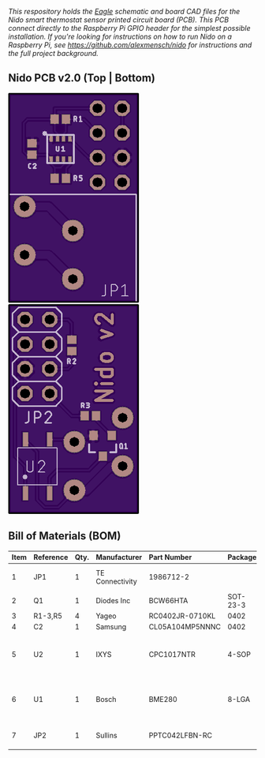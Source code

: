 *This respository holds the [Eagle](https://www.autodesk.com/products/eagle/overview) schematic and board CAD files for the Nido smart thermostat sensor printed circuit board (PCB). This PCB connect directly to the Raspberry Pi GPIO header for the simplest possible installation. If you're looking for instructions on how to run Nido on a Raspberry Pi, see https://github.com/alexmensch/nido for instructions and the full project background.*

## Nido PCB v2.0 (Top | Bottom)

![Nido PCB Top](https://raw.githubusercontent.com/alexmensch/nido-pcb/master/doc/top.png) ![Nido PCB Bottom](https://raw.githubusercontent.com/alexmensch/nido-pcb/master/doc/bottom.png)

## Bill of Materials (BOM)

Item | Reference | Qty. | Manufacturer  | Part Number   | Package | Type | Notes
:----|:----------|:-----|:--------------|:--------------|:--------|:-----|:-----
1    |JP1        |1     |TE Connectivity|1986712-2		  |         |TH    |Mount on top of board
2    |Q1         |1     |Diodes Inc     |BCW66HTA       |SOT-23-3 |SMD   |
3    |R1-3,R5    |4     |Yageo          |RC0402JR-0710KL|0402     |SMD   |
4    |C2         |1     |Samsung        |CL05A104MP5NNNC|0402     |SMD   |
5    |U2         |1     |IXYS           |CPC1017NTR	    |4-SOP    |SMD   |Align dot on chip with silkscreen dot
6    |U1         |1     |Bosch          |BME280         |8-LGA    |SMD   |Align dot on chip with silkscreen dot
7    |JP2        |1     |Sullins        |PPTC042LFBN-RC |         |TH    |Mount on bottom of board
